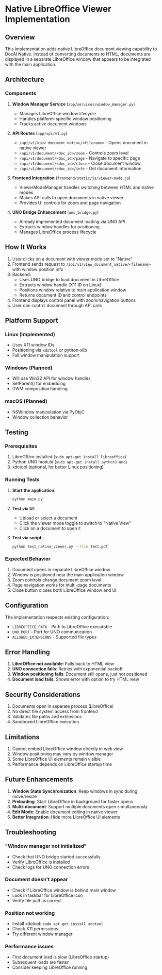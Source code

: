 # Native LibreOffice Viewer Implementation

## Overview

This implementation adds native LibreOffice document viewing capability to DocAI Native. Instead of converting documents to HTML, documents are displayed in a separate LibreOffice window that appears to be integrated with the main application.

## Architecture

### Components

1. **Window Manager Service** (`app/services/window_manager.py`)
   - Manages LibreOffice window lifecycle
   - Handles platform-specific window positioning
   - Tracks active document windows

2. **API Routes** (`app/api/v1.py`)
   - `/api/v1/view_document_native/<filename>` - Opens document in native viewer
   - `/api/v1/document/<doc_id>/zoom` - Controls zoom level
   - `/api/v1/document/<doc_id>/page` - Navigate to specific page
   - `/api/v1/document/<doc_id>/close` - Close document window
   - `/api/v1/document/<doc_id>/info` - Get document information

3. **Frontend Integration** (`frontend/static/js/viewer-mode.js`)
   - ViewerModeManager handles switching between HTML and native modes
   - Makes API calls to open documents in native viewer
   - Provides UI controls for zoom and page navigation

4. **UNO Bridge Enhancement** (`uno_bridge.py`)
   - Already implemented document loading via UNO API
   - Extracts window handles for positioning
   - Manages LibreOffice process lifecycle

## How It Works

1. User clicks on a document with viewer mode set to "Native"
2. Frontend sends request to `/api/v1/view_document_native/<filename>` with window position info
3. Backend:
   - Uses UNO bridge to load document in LibreOffice
   - Extracts window handle (X11 ID on Linux)
   - Positions window relative to main application window
   - Returns document ID and control endpoints
4. Frontend displays control panel with zoom/navigation buttons
5. User can control document through API calls

## Platform Support

### Linux (Implemented)
- Uses X11 window IDs
- Positioning via `xdotool` or python-xlib
- Full window manipulation support

### Windows (Planned)
- Will use Win32 API for window handles
- SetParent() for embedding
- DWM composition handling

### macOS (Planned)
- NSWindow manipulation via PyObjC
- Window collection behavior

## Testing

### Prerequisites
1. LibreOffice installed (`sudo apt-get install libreoffice`)
2. Python UNO module (`sudo apt-get install python3-uno`)
3. xdotool (optional, for better Linux positioning)

### Running Tests

1. **Start the application**:
   ```bash
   python main.py
   ```

2. **Test via UI**:
   - Upload or select a document
   - Click the viewer mode toggle to switch to "Native View"
   - Click on a document to open it

3. **Test via script**:
   ```bash
   python test_native_viewer.py --file test.pdf
   ```

### Expected Behavior

1. Document opens in separate LibreOffice window
2. Window is positioned near the main application window
3. Zoom controls change document zoom level
4. Page navigation works for multi-page documents
5. Close button closes both LibreOffice window and UI

## Configuration

The implementation respects existing configuration:
- `LIBREOFFICE_PATH` - Path to LibreOffice executable
- `UNO_PORT` - Port for UNO communication
- `ALLOWED_EXTENSIONS` - Supported file types

## Error Handling

1. **LibreOffice not available**: Falls back to HTML view
2. **UNO connection fails**: Retries with exponential backoff
3. **Window positioning fails**: Document still opens, just not positioned
4. **Document load fails**: Shows error with option to try HTML view

## Security Considerations

1. Documents open in separate process (LibreOffice)
2. No direct file system access from frontend
3. Validates file paths and extensions
4. Sandboxed LibreOffice execution

## Limitations

1. Cannot embed LibreOffice window directly in web view
2. Window positioning may vary by window manager
3. Some LibreOffice UI elements remain visible
4. Performance depends on LibreOffice startup time

## Future Enhancements

1. **Window State Synchronization**: Keep windows in sync during move/resize
2. **Preloading**: Start LibreOffice in background for faster opens
3. **Multi-document**: Support multiple documents open simultaneously
4. **Edit Mode**: Enable document editing in native viewer
5. **Better Integration**: Hide more LibreOffice UI elements

## Troubleshooting

### "Window manager not initialized"
- Check that UNO bridge started successfully
- Verify LibreOffice is installed
- Check logs for UNO connection errors

### Document doesn't appear
- Check if LibreOffice window is behind main window
- Look in taskbar for LibreOffice icon
- Verify file path is correct

### Position not working
- Install xdotool: `sudo apt-get install xdotool`
- Check X11 permissions
- Try different window manager

### Performance issues
- First document load is slow (LibreOffice startup)
- Subsequent loads are faster
- Consider keeping LibreOffice running